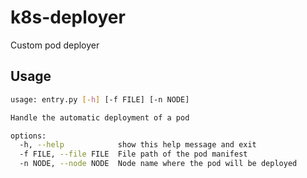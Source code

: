 # k8s-deployer

Custom pod deployer 

## Usage

```bash
usage: entry.py [-h] [-f FILE] [-n NODE]

Handle the automatic deployment of a pod

options:
  -h, --help            show this help message and exit
  -f FILE, --file FILE  File path of the pod manifest
  -n NODE, --node NODE  Node name where the pod will be deployed
```
